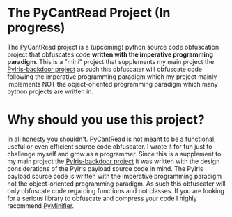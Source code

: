 # The PyCantRead Project (In progress)
The PyCantRead project is a (upcoming) python source code obfuscation project that obfuscates code **written with the imperative programming paradigm**. This is a "mini" project 
that supplements my main project the [PyIris-backdoor project](https://github.com/angus-y/PyIris-backdoor) as such this obfuscater will obfuscate code following the imperative 
programming paradigm which my project mainly implements NOT the object-oriented programming paradigm which many python projects are written in. 

# Why should you use this project?
In all honesty you shouldn't. PyCantRead is not meant to be a functional, useful or even efficient source code obfuscater. I wrote it for fun just to challenge myself and grow as 
a programmer. Since this is a supplement to my main project the [PyIris-backdoor project](https://github.com/angus-y/PyIris-backdoor) it was written with the design considerations 
of the PyIris payload source code in mind. The PyIris payload source code is written with the imperative programming paradigm not the object-oriented programming paradigm. As such
this obfuscater will only obfuscate code regarding functions and not classes. If you are looking for a serious library to obfuscate and compress your code I highly recommend 
[PyMinifier](https://liftoff.github.io/pyminifier/).
